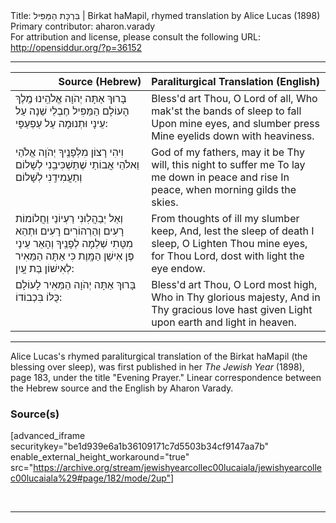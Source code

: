 <html>
<head></head>
<body>
Title: בִּרְכָּת הַמַּפִּיל | Birkat haMapil, rhymed translation by Alice Lucas (1898)<br />
Primary contributor: aharon.varady<br />
For attribution and license, please consult the following URL: <a href="http://opensiddur.org/?p=36152">http://opensiddur.org/?p=36152</a>
<p />
<hr />

<table style="margin-left: auto;margin-right: auto;" class="draggable">
<thead><tr><th id="x" style="text-align: right;">Source (Hebrew)</th><th style="text-align: left;">Paraliturgical Translation (English)</th></tr></thead>
<tbody>
<tr><td style="vertical-align:top;">
<div class="liturgy"><span lang="he">
בָּרוּךְ אַתָּה יְהֹוָה אֱלֺהֵֽינוּ מֶֽלֶךְ הָעוֹלָם 
הַמַּפִּיל חֶבְלֵי שֵׁנָה 
עַל עֵינָי וּתְנוּמָה 
עַל עַפְעַפָּי: 
</span></div></td>
 
<td style="vertical-align:top;">
<div class="english">
Bless'd art Thou, O Lord of all,
Who mak'st the bands of sleep to fall
Upon mine eyes, and slumber press
Mine eyelids down with heaviness.
</div></td></tr>


<tr><td style="vertical-align:top;">
<div class="liturgy"><span lang="he">
וִיהִי רָצוֹן מִלְּפָנֶֽיךָ 
יְהֹוָה אֱלֹהַי וֵאלֹהֵי אֲבוֹתַי 
שֶׁתַּשְׁכִּיבֵֽנִי לְשָׁלוֹם 
וְתַעֲמִידֵֽנִי לְשָׁלוֹם 
</span></div></td>
 
<td style="vertical-align:top;">
<div class="english">
God of my fathers, may it be
Thy will, this night to suffer me
To lay me down in peace and rise
In peace, when morning gilds the skies.
</div></td></tr>


<tr><td style="vertical-align:top;">
<div class="liturgy"><span lang="he">
וְאַל יְבַהֲלֽוּנִי רַעְיוֹנַי 
וַחֲלוֹמוֹת רָעִים וְהַרְהוֹרִים רָעִים 
וּתְהֵא מִטָּתִי שְׁלֵמָה לְפָנֶֽיךָ 
וְהָאֵר עֵינַי פֶּן אִישַׁן הַמָּֽוֶת 
כִּי אַתָּה הַמֵּאִיר לְאִישׁוֹן בַּת עָֽיִן:
</span></div></td>
 
<td style="vertical-align:top;">
<div class="english">
From thoughts of ill my slumber keep,
And, lest the sleep of death I sleep,
O Lighten Thou mine eyes, for Thou
Lord, dost with light the eye endow.
</div></td></tr>


<tr><td style="vertical-align:top;">
<div class="liturgy"><span lang="he">
בָּרוּךְ אַתָּה יְהֹוָה
הַמֵּאִיר לָעוֹלָם כֻּלּוֹ בִּכְבוֹדוֹ:
</span></div></td>
 
<td style="vertical-align:top;">
<div class="english">
Bless'd art Thou, O Lord most high,
Who in Thy glorious majesty,
And in Thy gracious love hast given
Light upon earth and light in heaven.
</div></td></tr>
</tbody></table>

<hr />

Alice Lucas's rhymed paraliturgical translation of the Birkat haMapil (the blessing over sleep), was first published in her <em>The Jewish Year</em> (1898), page 183, under the title "Evening Prayer." Linear correspondence between the Hebrew source and the English by Aharon Varady.

<h3>Source(s)</h3>

[advanced_iframe securitykey="be1d939e6a1b36109171c7d5503b34cf9147aa7b" enable_external_height_workaround="true" src="https://archive.org/stream/jewishyearcollec00lucaiala/jewishyearcollec00lucaiala%29#page/182/mode/2up"]


&nbsp;

<hr />

&nbsp;
</body>
</html>